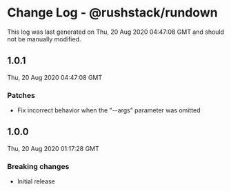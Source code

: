 # Change Log - @rushstack/rundown

This log was last generated on Thu, 20 Aug 2020 04:47:08 GMT and should not be manually modified.

## 1.0.1
Thu, 20 Aug 2020 04:47:08 GMT

### Patches

- Fix incorrect behavior when the "--args" parameter was omitted

## 1.0.0
Thu, 20 Aug 2020 01:17:28 GMT

### Breaking changes

- Initial release

